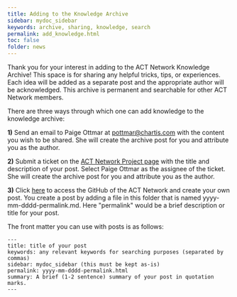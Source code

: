 ```yaml
---
title: Adding to the Knowledge Archive
sidebar: mydoc_sidebar
keywords: archive, sharing, knowledge, search
permalink: add_knowledge.html
toc: false
folder: news
---
```


Thank you for your interest in adding to the ACT Network Knowledge Archive! This space is for sharing any helpful tricks, tips, or experiences. Each idea will be added as a separate post and the appropriate author will be acknowledged. This archive is permanent and searchable for other ACT Network members.

There are three ways through which one can add knowledge to the knowledge archive:

**1)** Send an email to Paige Ottmar at <pottmar@chartis.com> with the content you wish to be shared. She will create the archive post for you and attribute you as the author.

**2)** Submit a ticket on the [ACT Network Project page](https://actnetwork.atlassian.net/projects/ACT/board) with the title and description of your post. Select Paige Ottmar as the assignee of the ticket. She will create the archive post for you and attribute you as the author.

**3)** Click [here](https://github.com/pottmar/ACT-test/tree/gh-pages/_posts) to access the GitHub of the ACT Network and create your own post. You create a post by adding a file in this folder that is named yyyy-mm-dddd-permalink.md. Here "permalink" would be a brief description or title for your post.

The front matter you can use with posts is as follows:

```
---
title: title of your post
keywords: any relevant keywords for searching purposes (separated by commas)
sidebar: mydoc_sidebar (this must be kept as-is)
permalink: yyyy-mm-dddd-permalink.html
summary: A brief (1-2 sentence) summary of your post in quotation marks.
---
```
